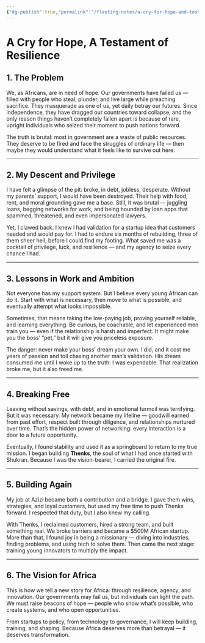 ```yaml
---
{"dg-publish":true,"permalink":"/fleeting-notes/a-cry-for-hope-and-testament-to-resilience/","noteIcon":"2"}
---
```


# A Cry for Hope, A Testament of Resilience

## 1. The Problem

We, as Africans, are in need of hope. Our governments have failed us — filled with people who steal, plunder, and live large while preaching sacrifice. They masquerade as one of us, yet daily betray our futures. Since independence, they have dragged our countries toward collapse, and the only reason things haven’t completely fallen apart is because of rare, upright individuals who seized their moment to push nations forward.

The truth is brutal: most in government are a waste of public resources. They deserve to be fired and face the struggles of ordinary life — then maybe they would understand what it feels like to survive out here.

---

## 2. My Descent and Privilege

I have felt a glimpse of the pit: broke, in debt, jobless, desperate. Without my parents’ support, I would have been destroyed. Their help with food, rent, and moral grounding gave me a base. Still, it was brutal — juggling loans, begging networks for work, and being hounded by loan apps that spammed, threatened, and even impersonated lawyers.

Yet, I clawed back. I knew I had validation for a startup idea that customers needed and would pay for. I had to endure six months of rebuilding, three of them sheer hell, before I could find my footing. What saved me was a cocktail of privilege, luck, and resilience — and my agency to seize every chance I had.

---

## 3. Lessons in Work and Ambition

Not everyone has my support system. But I believe every young African can do it. Start with what is necessary, then move to what is possible, and eventually attempt what looks impossible.

Sometimes, that means taking the low-paying job, proving yourself reliable, and learning everything. Be curious, be coachable, and let experienced men train you — even if the relationship is harsh and imperfect. It might make you the boss’ “pet,” but it will give you priceless exposure.

The danger: never make your boss’ dream your own. I did, and it cost me years of passion and toil chasing another man’s validation. His dream consumed me until I woke up to the truth: I was expendable. That realization broke me, but it also freed me.

---

## 4. Breaking Free

Leaving without savings, with debt, and in emotional turmoil was terrifying. But it was necessary. My network became my lifeline — goodwill earned from past effort, respect built through diligence, and relationships nurtured over time. That’s the hidden power of networking: every interaction is a door to a future opportunity.

Eventually, I found stability and used it as a springboard to return to my true mission. I began building **Thenks**, the soul of what I had once started with Shukran. Because I was the vision-bearer, I carried the original fire.

---

## 5. Building Again

My job at Azizi became both a contribution and a bridge. I gave them wins, strategies, and loyal customers, but used my free time to push Thenks forward. I respected that duty, but I also knew my calling.

With Thenks, I reclaimed customers, hired a strong team, and built something real. We broke barriers and became a $500M African startup. More than that, I found joy in being a missionary — diving into industries, finding problems, and using tech to solve them. Then came the next stage: training young innovators to multiply the impact.

---

## 6. The Vision for Africa

This is how we tell a new story for Africa: through resilience, agency, and innovation. Our governments may fail us, but individuals can light the path. We must raise beacons of hope — people who show what’s possible, who create systems, and who open opportunities.

From startups to policy, from technology to governance, I will keep building, training, and shaping. Because Africa deserves more than betrayal — it deserves transformation.